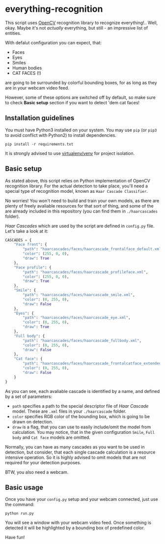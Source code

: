 # everything-recognition

This script uses [OpenCV](https://opencv.org/) recognition library to recognize everything!.. Well, okay. Maybe it's not *actually* everything, but still - an impressive list of entities.

With defalut configuration you can expect, that:

- Faces
- Eyes
- Smiles
- Human bodies
- CAT FACES (!)

are going to be surrounded by colorful bounding boxes, for as long as they are in your webcam video feed. 

However, some of these options are switched off by default, so make sure to check **Basic setup** section if you want to detect 'dem cat faces!

## Installation guidelines

You must have Python3 installed on your system.
You may use `pip` (or `pip3` to avoid conflict with Python2) to install dependencies.
```
pip install -r requirements.txt
```
It is strongly advised to use [virtualenv/venv](https://docs.python.org/3/library/venv.html) for project isolation.

## Basic setup

As stated above, this script relies on Python implementation of OpenCV recognition library. For the actual detection to take place, you'll need a special type of recognition model, known as `Haar Cascade Classifier`.

No worries! You won't need to build and train your own models, as there are plenty of freely avaliable resources for that sort of thing, and some of the are already included in this repository (you can find them in `./haarcascades` folder).

*Haar Cascades* which are used by the script are defined in `config.py` file. Let's take a look at it:

```Python
CASCADES = {
    "Face front": {
        "path": "haarcascades/faces/haarcascade_frontalface_default.xml",
        "color": (255, 0, 0),
        "draw": True
    },
    "Face profile": {
        "path": "haarcascades/faces/haarcascade_profileface.xml",
        "color": (255, 0, 0),
        "draw": True
    },
    "Smile": {
        "path": "haarcascades/faces/haarcascade_smile.xml",
        "color": (0, 255, 0),
        "draw": False
    },
    "Eyes": {
        "path": "haarcascades/faces/haarcascade_eye.xml",
        "color": (0, 255, 0),
        "draw": True
    },
    "Full body": {
        "path": "haarcascades/faces/haarcascade_fullbody.xml",
        "color": (0, 255, 0),
        "draw": False
    },
    "Cat face": {
        "path": "haarcascades/faces/haarcascade_frontalcatface_extended.xml",
        "color": (0, 255, 0),
        "draw": False
    }
}
```

As you can see, each avaliable cascade is identified by a name, and defined by a set of parameters:

- `path` specifies a path to the special descriptor file of *Haar Cascade* model. These are `.xml` files in your `./haarcascade` folder.
- `color` specifies RGB color of the bounding box, which is going to be drawn on detection.
- `draw` is a flag, that you can use to easily include/omit the model from calculation. You may notice, that in the given configuration `Smile`, `Full body` and `Cat face` models are omitted.

Normally, you can have as many cascades as you want to be used in detection, but consider, that each single cascade calculation is a resource intensive operation. So it is highly advised to omit models that are not required for your detection purposes.

BTW, you also need a webcam. 

## Basic usage

Once you have your `config.py` setup and your webcam connected, just use the command:

```
python run.py
```

You will see a window with your webcam video feed. Once something is detected it will be highlighted by a bounding box of predefined color. 

Have fun!
